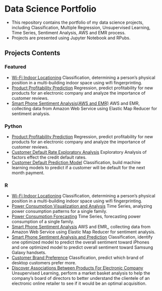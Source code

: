 # Data Science Portfolio
* This repository contains the portfolio of my data science projects, including Classification, Multiple Regression, Unsupervised Learning, Time Series, Sentiment Analysis, AWS and EMR process. 
* Projects are presented using Jupyter Notebook and RPubs. 

## Projects Contents

### Featured
* [Wi-Fi Indoor Locationing](http://rpubs.com/snowlee26/553641) Classification, determining a person’s physical position in a multi-building indoor space using wifi fingerprinting.
* [Product Profitability Prediction](https://github.com/snowlee26/Portfolio-/blob/master/ProductProfitability.ipynb) Regression, predict profitability for new products for an electronic company and analyze the importance of customer reviews. 
* [Smart Phone Sentiment Analysis(AWS and EMR)](https://github.com/snowlee26/Portfolio-/blob/master/AWSandEMR.ipynb) AWS and EMR, collecting data from Amazon Web Service using Elastic Map Reducer for sentiment analysis. 
 
### Python
* [Product Profitability Prediction](https://github.com/snowlee26/Portfolio-/blob/master/ProductProfitability.ipynb) Regression, predict profitability for new products for an electronic company and analyze the importance of customer reviews. 
* [Customer Default Rate Exploratory Analysis](https://github.com/snowlee26/Portfolio-/blob/master/Formal%20EDA%20.ipynb) Exploratory Analysis of factors effect the credit default rates.
* [Customer Default Prediction Model](https://github.com/snowlee26/Portfolio-/blob/master/Credit%20One%20Classification.ipynb) Classification, build machine learning models to predict if a customer will be default for the next month payment.

### R
* [Wi-Fi Indoor Locationing](http://rpubs.com/snowlee26/553641) Classification, determining a person’s physical position in a multi-building indoor space using wifi fingerprinting.
* [Power Consumption Visualization and Analysis](http://rpubs.com/snowlee26/552044) Time Series, analyzing power consumption patterns for a single family. 
* [Power Consumption Forecasting](http://rpubs.com/snowlee26/552314) Time Series, forecasting power consumption of a single family.
* [Smart Phone Sentiment Analysis](https://github.com/snowlee26/Portfolio-/blob/master/AWSandEMR.ipynb) AWS and EMR,, collecting data from Amazon Web Service using Elastic Map Reducer for sentiment analysis. 
* [Smart Phone Sentiment Analysis and Prediction](http://rpubs.com/snowlee26/554337) Classification, identify one optimized model to predict the overall sentiment toward iPhones and one optimized model to predict overall sentiment toward Samsung Galaxy handsets.
* [Customer Brand Preference](http://rpubs.com/snowlee26/551894) Classification, predict which brand of desktop customers prefer more.
* [Discover Associations Between Products For Electronic Company](http://rpubs.com/snowlee26/557249) Unsupervised Learning, perform a market basket analysis to help the company’s board of directors to better understand the clientele of an electronic online retailer to see if it would be an optimal acquisition.





